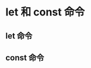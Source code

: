 <!--
 * @Author: fifth13
 * @Date: 2021-07-08 23:42:17
 * @LastEditTime: 2021-07-09 00:22:19
 * @LastEditors: fifth13
 * @Description: 
 * @FilePath: \basic-knowlege\es6\let_const.md
-->

# let 和 const 命令

## let 命令

## const 命令
